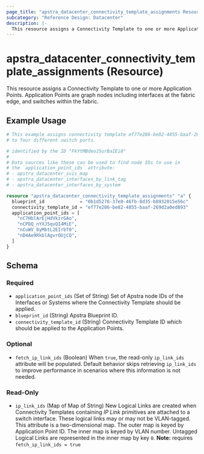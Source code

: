 ```yaml
---
page_title: "apstra_datacenter_connectivity_template_assignments Resource - terraform-provider-apstra"
subcategory: "Reference Design: Datacenter"
description: |-
  This resource assigns a Connectivity Template to one or more Application Points. Application Points are graph nodes including interfaces at the fabric edge, and switches within the fabric.
---
```


# apstra_datacenter_connectivity_template_assignments (Resource)

This resource assigns a Connectivity Template to one or more Application Points. Application Points are graph nodes including interfaces at the fabric edge, and switches within the fabric.


## Example Usage

```terraform
# This example assigns connectivity template ef77e286-be82-4855-baaf-269d2a0ed893
# to four different switch ports.

# identified by the ID "FkYtMBdeoJ5urBaIEi8"
#
# Data sources like these can be used to find node IDs to use in
# the `application_point_ids` attribute:
# - apstra_datacenter_svis_map
# - apstra_datacenter_interfaces_by_link_tag
# - apstra_datacenter_interfaces_by_system

resource "apstra_datacenter_connectivity_template_assignments" "a" {
  blueprint_id             = "0b1d5276-37e0-46fb-8d35-b8932015e56c"
  connectivity_template_id = "ef77e286-be82-4855-baaf-269d2a0ed893"
  application_point_ids = [
    "nC7HblArEjHdVkzrGAo",
    "nCPDQ_nYXJ5qvQI4MiE",
    "nCuWV_8yMbtL2EIrbT0",
    "nD4Ae9RkblAgvrOUjCQ",
  ]
}
```

<!-- schema generated by tfplugindocs -->
## Schema

### Required

- `application_point_ids` (Set of String) Set of Apstra node IDs of the Interfaces or Systems where the Connectivity Template should be applied.
- `blueprint_id` (String) Apstra Blueprint ID.
- `connectivity_template_id` (String) Connectivity Template ID which should be applied to the Application Points.

### Optional

- `fetch_ip_link_ids` (Boolean) When `true`, the read-only `ip_link_ids` attribute will be populated. Default behavior skips retrieving `ip_link_ids` to improve performance in scenarios where this information is not needed.

### Read-Only

- `ip_link_ids` (Map of Map of String) New Logical Links are created when Connectivity Templates containing *IP Link* primitives are attached to a switch interface. These logical links may or may not be VLAN-tagged. This attribute is a two-dimensional map. The outer map is keyed by Application Point ID. The inner map is keyed by VLAN number. Untagged Logical Links are represented in the inner map by key `0`.
**Note:** requires `fetch_ip_link_ids = true`



